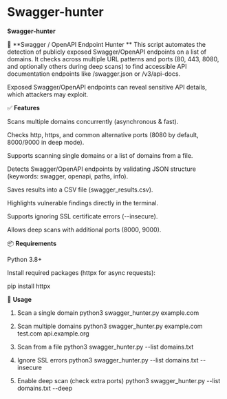 # Swagger-hunter
**Swagger-hunter**

📌 **Swagger / OpenAPI Endpoint Hunter
**
This script automates the detection of publicly exposed Swagger/OpenAPI endpoints on a list of domains.
It checks across multiple URL patterns and ports (80, 443, 8080, and optionally others during deep scans) to find accessible API documentation endpoints like /swagger.json or /v3/api-docs.

Exposed Swagger/OpenAPI endpoints can reveal sensitive API details, which attackers may exploit.

✅ **Features**

Scans multiple domains concurrently (asynchronous & fast).

Checks http, https, and common alternative ports (8080 by default, 8000/9000 in deep mode).

Supports scanning single domains or a list of domains from a file.

Detects Swagger/OpenAPI endpoints by validating JSON structure (keywords: swagger, openapi, paths, info).

Saves results into a CSV file (swagger_results.csv).

Highlights vulnerable findings directly in the terminal.

Supports ignoring SSL certificate errors (--insecure).

Allows deep scans with additional ports (8000, 9000).

📦 **Requirements**

Python 3.8+

Install required packages (httpx for async requests):

pip install httpx

🚀 **Usage**
1. Scan a single domain
python3 swagger_hunter.py example.com

2. Scan multiple domains
python3 swagger_hunter.py example.com test.com api.example.org

3. Scan from a file
python3 swagger_hunter.py --list domains.txt

4. Ignore SSL errors
python3 swagger_hunter.py --list domains.txt --insecure

5. Enable deep scan (check extra ports)
python3 swagger_hunter.py --list domains.txt --deep


